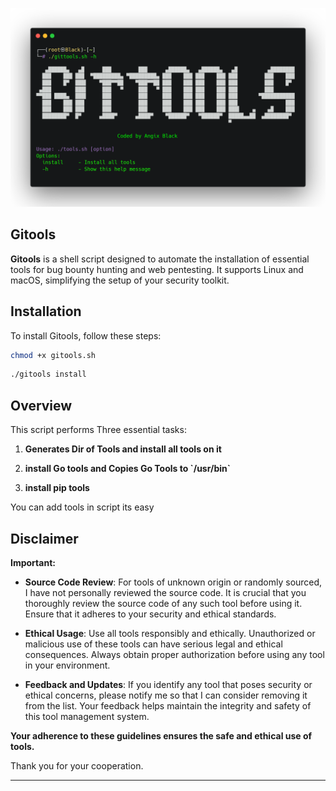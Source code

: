 
![Photo](https://github.com/Angix-Black/gitools/blob/main/img/photo.png)

## Gitools


**Gitools** is a shell script designed to automate the installation of essential tools for bug bounty hunting and web pentesting. It supports Linux and macOS, simplifying the setup of your security toolkit.

## Installation

To install Gitools, follow these steps:

```bash
chmod +x gitools.sh
```

```bash
./gitools install
```
## Overview

This script performs Three essential tasks:

1. **Generates Dir of Tools and install all tools on it**

2. **install Go tools and Copies Go Tools to \`/usr/bin\`**
     
3. **install pip tools**

You can add tools in script its easy 

## Disclaimer

**Important:**

- **Source Code Review**: For tools of unknown origin or randomly sourced, I have not personally reviewed the source code. It is crucial that you thoroughly review the source code of any such tool before using it. Ensure that it adheres to your security and ethical standards.

- **Ethical Usage**: Use all tools responsibly and ethically. Unauthorized or malicious use of these tools can have serious legal and ethical consequences. Always obtain proper authorization before using any tool in your environment.

- **Feedback and Updates**: If you identify any tool that poses security or ethical concerns, please notify me so that I can consider removing it from the list. Your feedback helps maintain the integrity and safety of this tool management system.

**Your adherence to these guidelines ensures the safe and ethical use of tools.**

Thank you for your cooperation.

---

